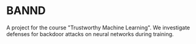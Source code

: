 # BANND
A project for the course "Trustworthy Machine Learning". We investigate defenses for backdoor attacks on neural networks during training.
